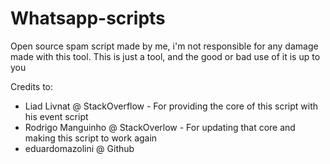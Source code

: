 # Whatsapp-scripts
Open source spam script made by me, i'm not responsible for any damage made with this tool. This is just a tool, and the good or bad use of it is up to you

Credits to:
- Liad Livnat @ StackOverflow - For providing the core of this script with his event script
- Rodrigo Manguinho @ StackOverlow - For updating that core and making this script to work again
- eduardomazolini @ Github

